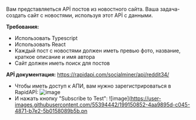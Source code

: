 Вам представляеться APİ постов из новостного сайта. Ваша задача- создать сайт с новостями, используя этот APİ c данными. 
 
 
 
**Требования:**
- Использовать Typescript
- Использовать React
- Каждый пост с новостями должен иметь превью фото, название, краткое описание и имя автора
- Сайт должен иметь поиск для постов 
 
 
 
**APİ документация:**
https://rapidapi.com/socialminer/api/reddit34/ 
 
- Чтобы иметь доступ к АПИ, вам нужно зарегистрироваться в RapidAPİ:
![image](https://user-images.githubusercontent.com/55394442/199150552-a15c2aab-206b-49d2-8d44-b0992cd45abe.png)
- И нажать кнопку "Subscribe to Test":
 ![image](https://user-images.githubusercontent.com/55394442/199150852-4aa9895d-c045-4871-b7e2-5b0158089b5b.pn
 
 


